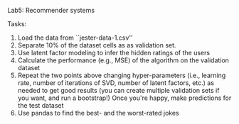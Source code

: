 Lab5: Recommender systems

Tasks:
1. Load the data from ``jester-data-1.csv''
2. Separate 10% of the dataset cells as as validation set.
3. Use latent factor modeling to infer the hidden ratings of the users
4. Calculate the performance (e.g., MSE) of the algorithm on the validation dataset
5. Repeat the two points above changing hyper-parameters (i.e., learning rate, number of iterations of SVD, number of latent factors, etc.) as needed to get good results (you can create multiple validation sets if you want, and run a bootstrap!)
   Once you're happy, make predictions for the test dataset
6. Use pandas to find the best- and the worst-rated jokes
